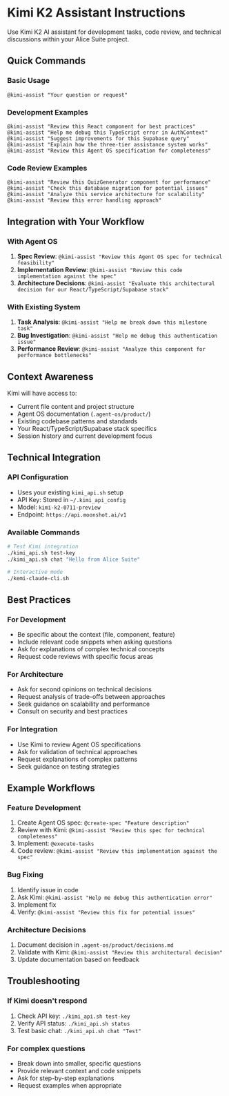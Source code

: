 # Kimi K2 Assistant Instructions

Use Kimi K2 AI assistant for development tasks, code review, and technical discussions within your Alice Suite project.

## Quick Commands

### Basic Usage
```
@kimi-assist "Your question or request"
```

### Development Examples
```
@kimi-assist "Review this React component for best practices"
@kimi-assist "Help me debug this TypeScript error in AuthContext"
@kimi-assist "Suggest improvements for this Supabase query"
@kimi-assist "Explain how the three-tier assistance system works"
@kimi-assist "Review this Agent OS specification for completeness"
```

### Code Review Examples
```
@kimi-assist "Review this QuizGenerator component for performance"
@kimi-assist "Check this database migration for potential issues"
@kimi-assist "Analyze this service architecture for scalability"
@kimi-assist "Review this error handling approach"
```

## Integration with Your Workflow

### With Agent OS
1. **Spec Review**: `@kimi-assist "Review this Agent OS spec for technical feasibility"`
2. **Implementation Review**: `@kimi-assist "Review this code implementation against the spec"`
3. **Architecture Decisions**: `@kimi-assist "Evaluate this architectural decision for our React/TypeScript/Supabase stack"`

### With Existing System
1. **Task Analysis**: `@kimi-assist "Help me break down this milestone task"`
2. **Bug Investigation**: `@kimi-assist "Help me debug this authentication issue"`
3. **Performance Review**: `@kimi-assist "Analyze this component for performance bottlenecks"`

## Context Awareness

Kimi will have access to:
- Current file content and project structure
- Agent OS documentation (`.agent-os/product/`)
- Existing codebase patterns and standards
- Your React/TypeScript/Supabase stack specifics
- Session history and current development focus

## Technical Integration

### API Configuration
- Uses your existing `kimi_api.sh` setup
- API Key: Stored in `~/.kimi_api_config`
- Model: `kimi-k2-0711-preview`
- Endpoint: `https://api.moonshot.ai/v1`

### Available Commands
```bash
# Test Kimi integration
./kimi_api.sh test-key
./kimi_api.sh chat "Hello from Alice Suite"

# Interactive mode
./kemi-claude-cli.sh
```

## Best Practices

### For Development
- Be specific about the context (file, component, feature)
- Include relevant code snippets when asking questions
- Ask for explanations of complex technical concepts
- Request code reviews with specific focus areas

### For Architecture
- Ask for second opinions on technical decisions
- Request analysis of trade-offs between approaches
- Seek guidance on scalability and performance
- Consult on security and best practices

### For Integration
- Use Kimi to review Agent OS specifications
- Ask for validation of technical approaches
- Request explanations of complex patterns
- Seek guidance on testing strategies

## Example Workflows

### Feature Development
1. Create Agent OS spec: `@create-spec "Feature description"`
2. Review with Kimi: `@kimi-assist "Review this spec for technical completeness"`
3. Implement: `@execute-tasks`
4. Code review: `@kimi-assist "Review this implementation against the spec"`

### Bug Fixing
1. Identify issue in code
2. Ask Kimi: `@kimi-assist "Help me debug this authentication error"`
3. Implement fix
4. Verify: `@kimi-assist "Review this fix for potential issues"`

### Architecture Decisions
1. Document decision in `.agent-os/product/decisions.md`
2. Validate with Kimi: `@kimi-assist "Review this architectural decision"`
3. Update documentation based on feedback

## Troubleshooting

### If Kimi doesn't respond
1. Check API key: `./kimi_api.sh test-key`
2. Verify API status: `./kimi_api.sh status`
3. Test basic chat: `./kimi_api.sh chat "Test"`

### For complex questions
- Break down into smaller, specific questions
- Provide relevant context and code snippets
- Ask for step-by-step explanations
- Request examples when appropriate 